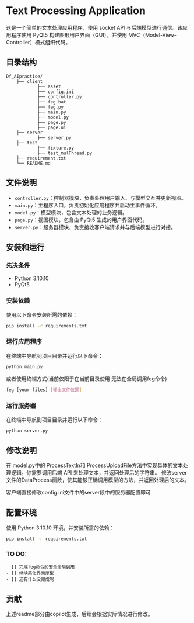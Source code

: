# Text Processing Application

这是一个简单的文本处理应用程序，使用 socket API 与后端模型进行通信。该应用程序使用 PyQt5 构建图形用户界面（GUI），并使用 MVC（Model-View-Controller）模式组织代码。

## 目录结构

```
Df_AIpractice/
    ├── client
            ├── asset
            ├── config.ini
            ├── controller.py
            ├── feg.bat
            ├── feg.py
            ├── main.py
            ├── model.py
            ├── page.py
            ├── page.ui
    ├── server
            ├── server.py
    ├── test
            ├── fixture.py
            ├── test_mulThread.py
    ├── requirement.txt
    └── README.md
```

## 文件说明

- `controller.py`：控制器模块，负责处理用户输入、与模型交互并更新视图。
- `main.py`：主程序入口，负责初始化应用程序并启动主事件循环。
- `model.py`：模型模块，包含文本处理的业务逻辑。
- `page.py`：视图模块，包含由 PyQt5 生成的用户界面代码。
- `server.py`：服务器模块，负责接收客户端请求并与后端模型进行对接。

## 安装和运行

### 先决条件

- Python 3.10.10
- PyQt5

### 安装依赖

使用以下命令安装所需的依赖：

```bash
pip install -r requirements.txt
```

### 运行应用程序

在终端中导航到项目目录并运行以下命令：

```bash
python main.py
```
或者使用终端方式(当前仅限于在当前目录使用 无法在全局调用feg命令)
```bash
feg [your files] [输出文件位置]
```

### 运行服务器

在终端中导航到项目目录并运行以下命令：

```bash
python server.py
```

## 修改说明

在 model.py中的 ProcessTextIn和 ProcessUploadFile方法中实现具体的文本处理逻辑。你需要调用后端 API 来处理文本，并返回处理后的字符串。
修改server文件的DataProcess函数，使其能够正确调用模型的方法，并返回处理后的文本。

客户端直接修改config.ini文件中的server段中的服务器配置即可

## 配置环境

使用 Python 3.10.10 环境，并安装所需的依赖：

```bash
pip install -r requirements.txt
```

### TO DO:
    - [] 完成feg命令的安全全局调用
    - [] 继续美化界面原型
    - [] 还有什么没完成呢
## 贡献

上述readme部分由copilot生成，后续会根据实际情况进行修改。
